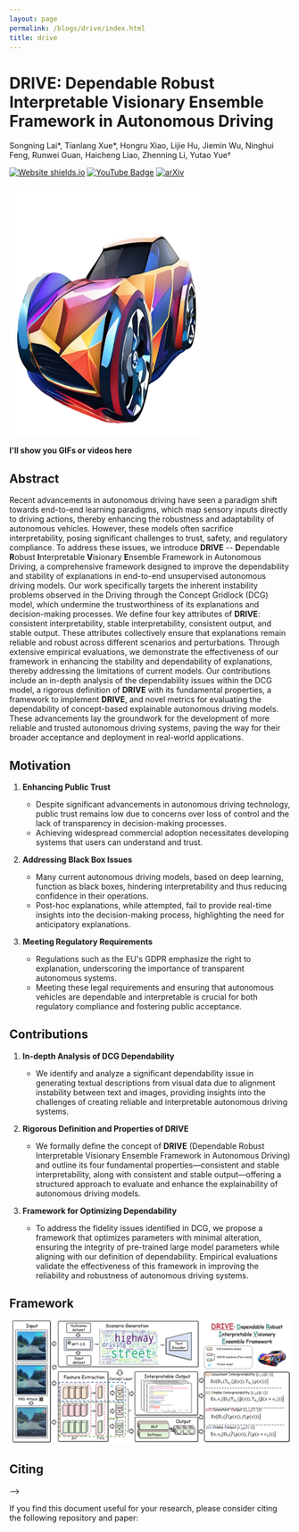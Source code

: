 ```yaml
---
layout: page
permalink: /blogs/drive/index.html
title: drive
---
```



# DRIVE: Dependable Robust Interpretable Visionary Ensemble Framework in Autonomous Driving

Songning Lai*, Tianlang Xue*, Hongru Xiao, Lijie Hu, Jiemin Wu, Ninghui Feng, Runwei Guan, Haicheng Liao, Zhenning Li, Yutao Yue†

[![Website shields.io](https://img.shields.io/website?url=http%3A//poco.is.tue.mpg.de)](https://NA) [![YouTube Badge](https://img.shields.io/badge/YouTube-Watch-red?style=flat-square&logo=youtube)](https://NA)  [![arXiv](https://img.shields.io/badge/arXiv-2406.05036-00ff00.svg)](https://arxiv.org/2406.05036)  


<img src="./logo.png" class="floatpic" width="345" height="450">

**I'll show you GIFs or videos here**

## Abstract

Recent advancements in autonomous driving have seen a paradigm shift towards end-to-end learning paradigms, which map sensory inputs directly to driving actions, thereby enhancing the robustness and adaptability of autonomous vehicles. However, these models often sacrifice interpretability, posing significant challenges to trust, safety, and regulatory compliance. To address these issues, we introduce **DRIVE** -- **D**ependable **R**obust **I**nterpretable **V**isionary **E**nsemble Framework in Autonomous Driving, a comprehensive framework designed to improve the dependability and stability of explanations in end-to-end unsupervised autonomous driving models.
Our work specifically targets the inherent instability problems observed in the Driving through the Concept Gridlock (DCG) model, which undermine the trustworthiness of its explanations and decision-making processes. We define four key attributes of **DRIVE**: consistent interpretability, stable interpretability, consistent output, and stable output. These attributes collectively ensure that explanations remain reliable and robust across different scenarios and perturbations.
Through extensive empirical evaluations, we demonstrate the effectiveness of our framework in enhancing the stability and dependability of explanations, thereby addressing the limitations of current models. Our contributions include an in-depth analysis of the dependability issues within the DCG model, a rigorous definition of **DRIVE** with its fundamental properties, a framework to implement **DRIVE**, and novel metrics for evaluating the dependability of concept-based explainable autonomous driving models.
These advancements lay the groundwork for the development of more reliable and trusted autonomous driving systems, paving the way for their broader acceptance and deployment in real-world applications.


## Motivation

1. **Enhancing Public Trust**
   - Despite significant advancements in autonomous driving technology, public trust remains low due to concerns over loss of control and the lack of transparency in decision-making processes.
   - Achieving widespread commercial adoption necessitates developing systems that users can understand and trust.

2. **Addressing Black Box Issues**
   - Many current autonomous driving models, based on deep learning, function as black boxes, hindering interpretability and thus reducing confidence in their operations.
   - Post-hoc explanations, while attempted, fail to provide real-time insights into the decision-making process, highlighting the need for anticipatory explanations.

3. **Meeting Regulatory Requirements**
   - Regulations such as the EU's GDPR emphasize the right to explanation, underscoring the importance of transparent autonomous systems.
   - Meeting these legal requirements and ensuring that autonomous vehicles are dependable and interpretable is crucial for both regulatory compliance and fostering public acceptance.


## Contributions

1. **In-depth Analysis of DCG Dependability**
   - We identify and analyze a significant dependability issue in generating textual descriptions from visual data due to alignment instability between text and images, providing insights into the challenges of creating reliable and interpretable autonomous driving systems.
   
2. **Rigorous Definition and Properties of DRIVE**
   - We formally define the concept of **DRIVE** (Dependable Robust Interpretable Visionary Ensemble Framework in Autonomous Driving) and outline its four fundamental properties—consistent and stable interpretability, along with consistent and stable output—offering a structured approach to evaluate and enhance the explainability of autonomous driving models.
   
3. **Framework for Optimizing Dependability**
   - To address the fidelity issues identified in DCG, we propose a framework that optimizes parameters with minimal alteration, ensuring the integrity of pre-trained large model parameters while aligning with our definition of dependability. Empirical evaluations validate the effectiveness of this framework in improving the reliability and robustness of autonomous driving systems.

## Framework

<p align="center">
  <img src="./framwork_all.png" alt="The Dependably Robust Interpretable Visionary Ensemble (DRIVE) model framework. The input is processed by a feature extractor and a temporal encoder, followed by a concept bottleneck with scenario encoding. The DRIVE model incorporates a multi-objective optimization process, balancing consistent interpretability (Ci), stable interpretability (Si), consistent output (Co), and stable output (So) through auxiliary loss functions. The model is trained using PGD to enhance robustness against perturbations while maintaining interpretability and predictive consistency.">
</p>





## Citing<a name="citing"></a>
-->


If you find this document useful for your research, please consider citing the following repository and paper:
```bibtex
```


